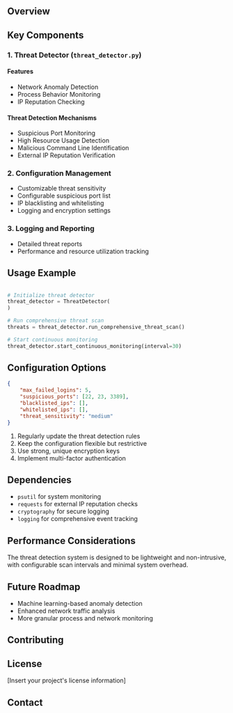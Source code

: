 
## Overview


## Key Components

### 1. Threat Detector (`threat_detector.py`)

#### Features
- Network Anomaly Detection
- Process Behavior Monitoring
- IP Reputation Checking

#### Threat Detection Mechanisms
- Suspicious Port Monitoring
- High Resource Usage Detection
- Malicious Command Line Identification
- External IP Reputation Verification

### 2. Configuration Management

- Customizable threat sensitivity
- Configurable suspicious port list
- IP blacklisting and whitelisting
- Logging and encryption settings

### 3. Logging and Reporting

- Detailed threat reports
- Performance and resource utilization tracking

## Usage Example

```python

# Initialize threat detector
threat_detector = ThreatDetector(
)

# Run comprehensive threat scan
threats = threat_detector.run_comprehensive_threat_scan()

# Start continuous monitoring
threat_detector.start_continuous_monitoring(interval=30)
```

## Configuration Options


```json
{
    "max_failed_logins": 5,
    "suspicious_ports": [22, 23, 3389],
    "blacklisted_ips": [],
    "whitelisted_ips": [],
    "threat_sensitivity": "medium"
}
```


1. Regularly update the threat detection rules
3. Keep the configuration flexible but restrictive
4. Use strong, unique encryption keys
5. Implement multi-factor authentication

## Dependencies

- `psutil` for system monitoring
- `requests` for external IP reputation checks
- `cryptography` for secure logging
- `logging` for comprehensive event tracking

## Performance Considerations

The threat detection system is designed to be lightweight and non-intrusive, with configurable scan intervals and minimal system overhead.

## Future Roadmap

- Machine learning-based anomaly detection
- Enhanced network traffic analysis
- More granular process and network monitoring

## Contributing


## License

[Insert your project's license information]

## Contact

